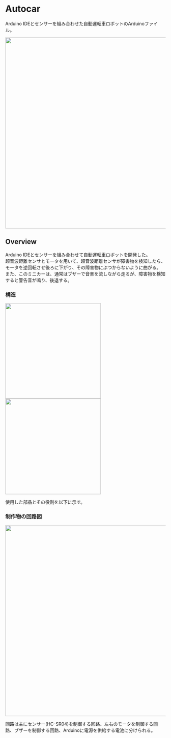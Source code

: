 # Autocar
Arduino IDEとセンサーを組み合わせた自動運転車ロボットのArduinoファイル。

<img src="https://github.com/aozam3/Autocar/assets/65112280/260c5cf0-9750-49e1-ad4e-e98cb39c290b.png" width="600">

## Overview
Arduino IDEとセンサーを組み合わせて自動運転車ロボットを開発した。<br/>
超音波距離センサとモータを用いて、超音波距離センサが障害物を検知したら、モータを逆回転させ後ろに下がり、その障害物にぶつからないように曲がる。<br/>
また、このミニカーは、通常はブザーで音楽を流しながら走るが、障害物を検知すると警告音が鳴り、後退する。<br/>

### 構造
<img src="https://github.com/aozam3/Autocar/assets/65112280/5d0e5fc1-26b6-4c85-a95a-2da6b8bd7d6d.png" width="300">
<img src="https://github.com/aozam3/Autocar/assets/65112280/a6a74501-d537-4d57-be9a-3329f3604e7b.png" width="300">

使用した部品とその役割を以下に示す。


### 制作物の回路図
<img src="https://github.com/aozam3/Autocar/assets/65112280/7f5e73d3-7fc6-48ff-8960-01c69f6337d1.png" width="600">

回路は主にセンサー(HC-SR04)を制御する回路、左右のモータを制御する回路、ブザーを制御する回路、Arduinoに電源を供給する電池に分けられる。
